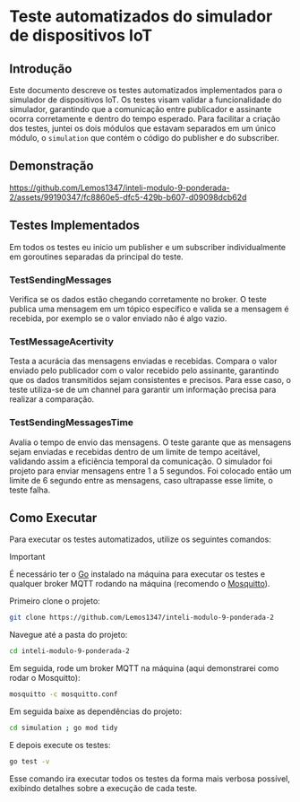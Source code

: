 # Teste automatizados do simulador de dispositivos IoT

## Introdução

Este documento descreve os testes automatizados implementados para o simulador de dispositivos IoT. Os testes visam validar a funcionalidade do simulador, garantindo que a comunicação entre publicador e assinante ocorra corretamente e dentro do tempo esperado. Para facilitar a criação dos testes, juntei os dois módulos que estavam separados em um único módulo, o `simulation` que contém o código do publisher e do subscriber.

## Demonstração

https://github.com/Lemos1347/inteli-modulo-9-ponderada-2/assets/99190347/fc8860e5-dfc5-429b-b607-d09098dcb62d

## Testes Implementados

Em todos os testes eu inicio um publisher e um subscriber individualmente em goroutines separadas da principal do teste.

### TestSendingMessages

Verifica se os dados estão chegando corretamente no broker. O teste publica uma mensagem em um tópico específico e valida se a mensagem é recebida, por exemplo se o valor enviado não é algo vazio.

### TestMessageAcertivity

Testa a acurácia das mensagens enviadas e recebidas. Compara o valor enviado pelo publicador com o valor recebido pelo assinante, garantindo que os dados transmitidos sejam consistentes e precisos. Para esse caso, o teste utiliza-se de um channel para garantir um informação precisa para realizar a comparação.

### TestSendingMessagesTime

Avalia o tempo de envio das mensagens. O teste garante que as mensagens sejam enviadas e recebidas dentro de um limite de tempo aceitável, validando assim a eficiência temporal da comunicação. O simulador foi projeto para enviar mensagens entre 1 a 5 segundos. Foi colocado então um limite de 6 segundo entre as mensagens, caso ultrapasse esse limite, o teste falha.

## Como Executar

Para executar os testes automatizados, utilize os seguintes comandos:

> [!IMPORTANT]
> É necessário ter o [Go](https://go.dev/doc/install) instalado na máquina para executar os testes e qualquer broker MQTT rodando na máquina (recomendo o [Mosquitto](https://mosquitto.org/download/)).

Primeiro clone o projeto:

```bash
git clone https://github.com/Lemos1347/inteli-modulo-9-ponderada-2
```

Navegue até a pasta do projeto:

```bash
cd inteli-modulo-9-ponderada-2
```

Em seguida, rode um broker MQTT na máquina (aqui demonstrarei como rodar o Mosquitto):

```bash
mosquitto -c mosquitto.conf
```

Em seguida baixe as dependências do projeto:

```bash
cd simulation ; go mod tidy
```

E depois execute os testes:

```bash
go test -v
```

Esse comando ira executar todos os testes da forma mais verbosa possível, exibindo detalhes sobre a execução de cada teste.
